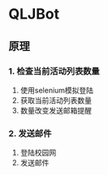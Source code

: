 # QLJBot
## 原理
### 1. 检查当前活动列表数量
1. 使用selenium模拟登陆
2. 获取当前活动列表数量
3. 数量改变发送邮箱提醒
### 2. 发送邮件
1. 登陆校园网
2. 发送邮件